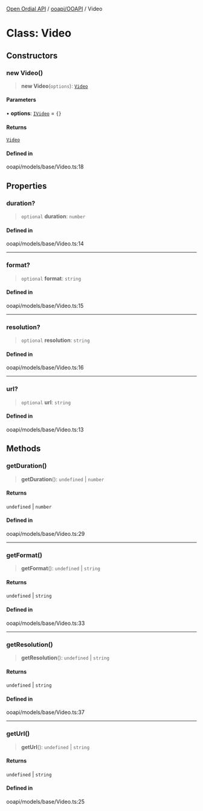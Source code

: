 [Open Ordial API](../../../README.md) / [ooapi/OOAPI](../README.md) / Video

# Class: Video

## Constructors

### new Video()

> **new Video**(`options`): [`Video`](Video.md)

#### Parameters

• **options**: [`IVideo`](../interfaces/IVideo.md) = `{}`

#### Returns

[`Video`](Video.md)

#### Defined in

ooapi/models/base/Video.ts:18

## Properties

### duration?

> `optional` **duration**: `number`

#### Defined in

ooapi/models/base/Video.ts:14

***

### format?

> `optional` **format**: `string`

#### Defined in

ooapi/models/base/Video.ts:15

***

### resolution?

> `optional` **resolution**: `string`

#### Defined in

ooapi/models/base/Video.ts:16

***

### url?

> `optional` **url**: `string`

#### Defined in

ooapi/models/base/Video.ts:13

## Methods

### getDuration()

> **getDuration**(): `undefined` \| `number`

#### Returns

`undefined` \| `number`

#### Defined in

ooapi/models/base/Video.ts:29

***

### getFormat()

> **getFormat**(): `undefined` \| `string`

#### Returns

`undefined` \| `string`

#### Defined in

ooapi/models/base/Video.ts:33

***

### getResolution()

> **getResolution**(): `undefined` \| `string`

#### Returns

`undefined` \| `string`

#### Defined in

ooapi/models/base/Video.ts:37

***

### getUrl()

> **getUrl**(): `undefined` \| `string`

#### Returns

`undefined` \| `string`

#### Defined in

ooapi/models/base/Video.ts:25
